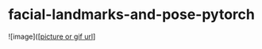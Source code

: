 # facial-landmarks-and-pose-pytorch

![image]([[picture or gif url](https://github.com/garymarz/facial-landmarks-and-pose-pytorch/blob/main/Demo4.jpg)]

